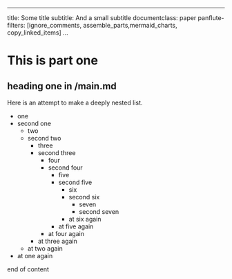 
---
title: Some title
subtitle: And a small subtitle
documentclass: paper
panflute-filters: [ignore_comments, assemble_parts,mermaid_charts, copy_linked_items]
...

# This is part one

## heading one in /main.md


Here is an attempt to make a deeply nested list.

- one
- second one
	- two
	- second two
		- three
		- second three
			- four
			- second four
				- five
				- second five
					- six
					- second six
						- seven
						- second seven
					- at six again
				- at five again
			- at four again
		- at three again
	- at two again
- at one again

end of content